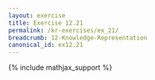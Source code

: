 ```yaml
---
layout: exercise
title: Exercise 12.21
permalink: /kr-exercises/ex_21/
breadcrumb: 12-Knowledge-Representation
canonical_id: ex12.21
---
```


{% include mathjax_support %}
